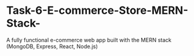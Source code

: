 # Task-6-E-commerce-Store-MERN-Stack-
A fully functional e-commerce web app built with the MERN stack (MongoDB, Express, React, Node.js)
